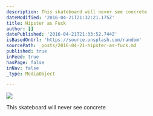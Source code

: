 ```yaml
---
description: This skateboard will never see concrete
dateModified: '2016-04-21T21:32:21.175Z'
title: Hipster as Fuck
author: []
datePublished: '2016-04-21T21:33:52.744Z'
isBasedOnUrl: 'https://source.unsplash.com/random'
sourcePath: _posts/2016-04-21-hipster-as-fuck.md
published: true
inFeed: true
hasPage: false
inNav: false
_type: MediaObject

---
```

![](https://the-grid-user-content.s3-us-west-2.amazonaws.com/5c4f1b61-20b0-4282-b63f-475490275cb4.jpg)

This skateboard will never see concrete